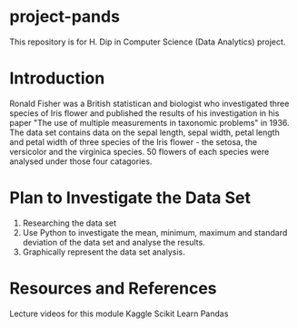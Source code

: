 # project-pands

This repository is for H. Dip in Computer Science (Data Analytics) project.

# Introduction

Ronald Fisher was a British statistican and biologist who investigated three species of Iris flower and published the results of his investigation in his paper "The use of multiple measurements in taxonomic problems" in 1936.
The data set contains data on the sepal length, sepal width, petal length and petal width of three species of the Iris flower - the setosa, the versicolor and the virginica species. 
50 flowers of each species were analysed under those four catagories. 

# Plan to Investigate the Data Set
1. Researching the data set
2. Use Python to investigate the mean, minimum, maximum and standard deviation of the data set and analyse the results.
3. Graphically represent the data set analysis. 

# Resources and References
Lecture videos for this module
Kaggle
Scikit Learn
Pandas
